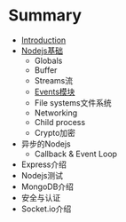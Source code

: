 # Summary

* [Introduction](README.md)
* [Nodejs基础](Node-Fundamental.md)
  * Globals
  * Buffer
  * Streams流
  * [Events模块](Node-Fundamental/Events.md)
  * File systems文件系统
  * Networking
  * Child process
  * Crypto加密
* 异步的Nodejs
  * Callback & Event Loop
* Express介绍
* Nodejs测试
* MongoDB介绍
* 安全与认证
* Socket.io介绍

